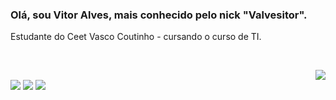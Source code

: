 ### Olá, sou Vitor Alves, mais conhecido pelo nick "Valvesitor".
 Estudante do Ceet Vasco Coutinho - cursando o curso de TI.


<div style="display: inline_block"><br>

  <img align="right" all="valvegif" src="https://media.discordapp.net/attachments/823178281757966337/824729856364904498/a_1e03afbaedc6483b845d723ca8a681e2.gif?ex=65e0de08&is=65ce6908&hm=6e709e7f4d9bf9d3c9f51465cb7d2c9eb61b129e75b31d1eb744ca91eeb350fa&" target="_blank"></a>

  ## 

 
<div> 

  <a href="https://www.instagram.com/valvesitor/" target="_blank"><img src="https://img.shields.io/badge/-Instagram-%23E4405F?style=for-the-badge&logo=instagram&logoColor=white" target="_blank"></a>
 <a href="" target="_blank"><img src="https://img.shields.io/badge/Discord-7289DA?style=for-the-badge&logo=discord&logoColor=white" target="_blank"></a> 
  <a href = "mailto:vito2012bolado@gmail.com"><img src="https://img.shields.io/badge/-Gmail-%23333?style=for-the-badge&logo=gmail&logoColor=white" target="_blank"></a>
  
  
</div>


<!--
**Valvesitor/Valvesitor** is a ✨ _special_ ✨ repository because its `README.md` (this file) appears on your GitHub profile.

Here are some ideas to get you started:

- 🔭 I’m currently working on ...
- 🌱 I’m currently learning ...
- 👯 I’m looking to collaborate on ...
- 🤔 I’m looking for help with ...
- 💬 Ask me about ...
- 📫 How to reach me: ...
- 😄 Pronouns: ...
- ⚡ Fun fact: ...
-->
